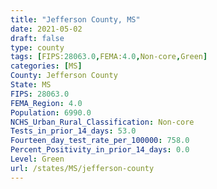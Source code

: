 ```yaml
---
title: "Jefferson County, MS"
date: 2021-05-02
draft: false
type: county
tags: [FIPS:28063.0,FEMA:4.0,Non-core,Green]
categories: [MS]
County: Jefferson County
State: MS
FIPS: 28063.0
FEMA_Region: 4.0
Population: 6990.0
NCHS_Urban_Rural_Classification: Non-core
Tests_in_prior_14_days: 53.0
Fourteen_day_test_rate_per_100000: 758.0
Percent_Positivity_in_prior_14_days: 0.0
Level: Green
url: /states/MS/jefferson-county
---
```



